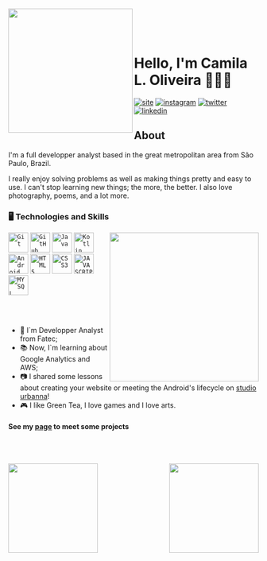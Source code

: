 <img align="left" width="250px" style="margin-top:-20px" src="https://raw.githubusercontent.com/clcmo/clcmo/main/docs/images/-2147483648_-211006.webp" />
</br></br>

Hello, I'm Camila L. Oliveira 👩🏻‍🦰
=====================================

 [![site](https://github.com/clcmo/clcmo/blob/main/docs/images/periscopio.png?raw=true)](https://dev.camilaloliveira.com.br) 
 [![instagram](https://github.com/clcmo/clcmo/blob/main/docs/images/instagram.png?raw=true)](https://www.instagram.com/millaloliveira/) 
 [![twitter](https://github.com/clcmo/clcmo/blob/main/docs/images/twitter.png?raw=true)](https://twitter.com/millaloliveira) 
 [![linkedin](https://github.com/clcmo/clcmo/blob/main/docs/images/linkedin.png?raw=true)](https://www.linkedin.com/in/clcmo/)

## About

  I'm a full developper analyst based in the great metropolitan area from São Paulo, Brazil.

  I really enjoy solving problems as well as making things pretty and easy to use. I can't stop learning new things; the more, the better. I also love photography, poems, and a lot more.

### 🖥️ Technologies and Skills

<img width="300px" align="right" src="https://raw.githubusercontent.com/clcmo/clcmo/main/docs/images/-2147483648_-211005.webp" />

<code><img width="40px" src="https://cdn.jsdelivr.net/gh/devicons/devicon/icons/git/git-plain.svg" title = "Git"/></code>
<code><img width="40px" src="https://cdn.jsdelivr.net/gh/devicons/devicon/icons/github/github-original.svg" title = "GitHub"/></code>
<code><img width="40px" src="https://cdn.jsdelivr.net/gh/devicons/devicon/icons/java/java-plain.svg" title = "Java"/></code>
<code><img width="40px" src="https://cdn.jsdelivr.net/gh/devicons/devicon/icons/kotlin/kotlin-plain.svg" title = "Kotlin"/></code>
<code><img width="40px" src="https://cdn.jsdelivr.net/gh/devicons/devicon/icons/android/android-plain.svg" title = "Android"/></code>
<code><img width="40px" src="https://cdn.jsdelivr.net/gh/devicons/devicon/icons/html5/html5-plain.svg" title = "HTML5"/></code>
<code><img width="40px" src="https://cdn.jsdelivr.net/gh/devicons/devicon/icons/css3/css3-plain.svg" title = "CSS3"/></code>
<code><img width="40px" src="https://cdn.jsdelivr.net/gh/devicons/devicon/icons/javascript/javascript-plain.svg" title = "JAVASCRIPT"/></code>
<code><img width="40px" src="https://cdn.jsdelivr.net/gh/devicons/devicon/icons/mysql/mysql-plain.svg" title = "MYSQL"/></code>

</br></br>

  * 🤿 I\`m Developper Analyst from Fatec;
  * 📚 Now, I\`m learning about Google Analytics and AWS;
  * 📷 I shared some lessons about creating your website or meeting the Android's lifecycle on [studio urbanna](studiourbanna.github.io)!
  * 🎮 I like Green Tea, I love games and I love arts.


#### See my [page][Site] to meet some projects

</br></br>

<p align="center">
  <a href="https://github.com/clcmo">
    <img align="left" height="180em" src="https://github-readme-stats-eight-theta.vercel.app/api?username=clcmo&show_icons=true&theme=algolia&include_all_commits=true&count_private=true"/>
    <img align="right" height="180em" src="https://github-readme-stats-eight-theta.vercel.app/api/top-langs/?username=clcmo&layout=compact&langs_count=8&theme=algolia"/>
  </a>
</p>

</br></br>

[Site]: https://dev.camilaloliveira.com.br/

